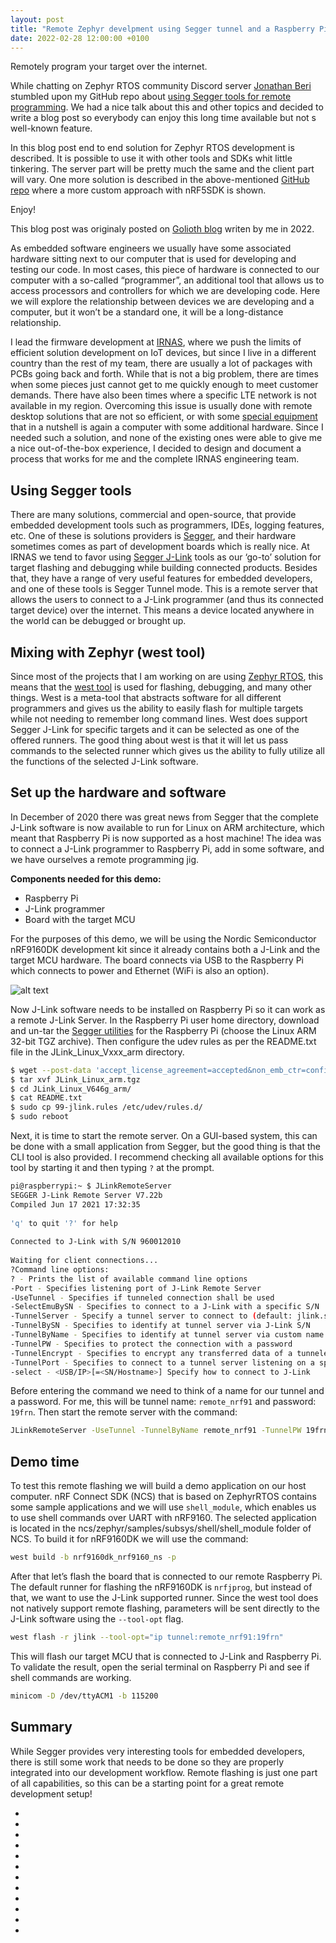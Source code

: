 ```yaml
---
layout: post
title: "Remote Zephyr develpment using Segger tunnel and a Raspberry Pi"
date: 2022-02-28 12:00:00 +0100
---
```


Remotely program your target over the internet. 

While chatting on Zephyr RTOS community Discord server [Jonathan Beri][jon-beri-link] stumbled upon my GitHub repo about [using Segger tools for remote programming][github-link]. We had a nice talk about this and other topics and decided to write a blog post so everybody can enjoy this long time available but not s well-known feature. 

In this blog post end to end solution for Zephyr RTOS development is described. It is possible to use it with other tools and SDKs whit little tinkering. The server part will be pretty much the same and the client part will vary. One more solution is described in the above-mentioned [GitHub repo][github-link] where a more custom approach with nRF5SDK is shown.  

Enjoy!

This blog post was originaly posted on [Golioth blog][golioth-blog-link] writen by me in 2022.

As embedded software engineers we usually have some associated hardware sitting next to our computer that is used for developing and testing our code. In most cases, this piece of hardware is connected to our computer with a so-called “programmer”, an additional tool that allows us to access processors and controllers for which we are developing code. Here we will explore the relationship between devices we are developing and a computer, but it won’t be a standard one, it will be a long-distance relationship.

I lead the firmware development at [IRNAS][irnas-link], where we push the limits of efficient solution development on IoT devices, but since I live in a different country than the rest of my team, there are usually a lot of packages with PCBs going back and forth. While that is not a big problem, there are times when some pieces just cannot get to me quickly enough to meet customer demands. There have also been times where a specific LTE network is not available in my region. Overcoming this issue is usually done with remote desktop solutions that are not so efficient, or with some [special equipment][equipment-link] that in a nutshell is again a computer with some additional hardware. Since I needed such a solution, and none of the existing ones were able to give me a nice out-of-the-box experience, I decided to design and document a process that works for me and the complete IRNAS engineering team.

## Using Segger tools

There are many solutions, commercial and open-source, that provide embedded development tools such as programmers, IDEs, logging features, etc. One of these is solutions providers is [Segger][segger-link], and their hardware sometimes comes as part of development boards which is really nice. At IRNAS we tend to favor using [Segger J-Link][jlink-link] tools as our ‘go-to’ solution for target flashing and debugging while building connected products. Besides that, they have a range of very useful features for embedded developers, and one of these tools is Segger Tunnel mode. This is a remote server that allows the users to connect to a J-Link programmer (and thus its connected target device) over the internet. This means a device located anywhere in the world can be debugged or brought up.

## Mixing with Zephyr (west tool)

Since most of the projects that I am working on are using [Zephyr RTOS][zephyr-link], this means that the [west tool][west-link] is used for flashing, debugging, and many other things. West is a meta-tool that abstracts software for all different programmers and gives us the ability to easily flash for multiple targets while not needing to remember long command lines. West does support Segger J-Link for specific targets and it can be selected as one of the offered runners. The good thing about west is that it will let us pass commands to the selected runner which gives us the ability to fully utilize all the functions of the selected J-Link software.

## Set up the hardware and software

In December of 2020 there was great news from Segger that the complete J-Link software is now available to run for Linux on ARM architecture, which meant that Raspberry Pi is now supported as a host machine! The idea was to connect a J-Link programmer to Raspberry Pi, add in some software, and we have ourselves a remote programming jig.

**Components needed for this demo:**

  * Raspberry Pi
  * J-Link programmer
  * Board with the target MCU

For the purposes of this demo, we will be using the Nordic Semiconductor nRF9160DK development kit since it already contains both a J-Link and the target MCU hardware. The board connects via USB to the Raspberry Pi which connects to power and Ethernet (WiFi is also an option).

![alt text][picture-link]

Now J-Link software needs to be installed on Raspberry Pi so it can work as a remote J-Link Server. In the Raspberry Pi user home directory, download and un-tar the [Segger utilities][utilities-link] for the Raspberry Pi (choose the Linux ARM 32-bit TGZ archive). Then configure the udev rules as per the README.txt file in the JLink_Linux_Vxxx_arm directory.

```bash
$ wget --post-data 'accept_license_agreement=accepted&non_emb_ctr=confirmed&submit=Download+software' https://www.segger.com/downloads/jlink/JLink_Linux_arm.tgz
$ tar xvf JLink_Linux_arm.tgz
$ cd JLink_Linux_V646g_arm/
$ cat README.txt
$ sudo cp 99-jlink.rules /etc/udev/rules.d/
$ sudo reboot
```

Next, it is time to start the remote server. On a GUI-based system, this can be done with a small application from Segger, but the good thing is that the CLI tool is also provided. I recommend checking all available options for this tool by starting it and then typing `?` at the prompt.

```bash
pi@raspberrypi:~ $ JLinkRemoteServer
SEGGER J-Link Remote Server V7.22b
Compiled Jun 17 2021 17:32:35
 
'q' to quit '?' for help
 
Connected to J-Link with S/N 960012010
 
Waiting for client connections...
?Command line options:
? - Prints the list of available command line options
-Port - Specifies listening port of J-Link Remote Server
-UseTunnel - Specifies if tunneled connection shall be used
-SelectEmuBySN - Specifies to connect to a J-Link with a specific S/N
-TunnelServer - Specify a tunnel server to connect to (default: jlink.segger.com:19020)
-TunnelBySN - Specifies to identify at tunnel server via J-Link S/N
-TunnelByName - Specifies to identify at tunnel server via custom name
-TunnelPW - Specifies to protect the connection with a password
-TunnelEncrypt - Specifies to encrypt any transferred data of a tunneled connection
-TunnelPort - Specifies to connect to a tunnel server listening on a specific port
-select - <USB/IP>[=<SN/Hostname>] Specify how to connect to J-Link
```

Before entering the command we need to think of a name for our tunnel and a password. For me, this will be tunnel name: `remote_nrf91` and password: `19frn`. Then start the remote server with the command:

```bash
JLinkRemoteServer -UseTunnel -TunnelByName remote_nrf91 -TunnelPW 19frn
```

## Demo time

To test this remote flashing we will build a demo application on our host computer. nRF Connect SDK (NCS) that is based on ZephyrRTOS contains some sample applications and we will use `shell_module`, which enables us to use shell commands over UART with nRF9160. The selected application is located in the ncs/zephyr/samples/subsys/shell/shell_module folder of NCS. To build it for nRF9160DK we will use the command:

```bash
west build -b nrf9160dk_nrf9160_ns -p
```

After that let’s flash the board that is connected to our remote Raspberry Pi. The default runner for flashing the nRF9160DK is `nrfjprog`, but instead of that, we want to use the J-Link supported runner. Since the west tool does not natively support remote flashing, parameters will be sent directly to the J-Link software using the `--tool-opt` flag.

```bash
west flash -r jlink --tool-opt="ip tunnel:remote_nrf91:19frn"
```

This will flash our target MCU that is connected to J-Link and Raspberry Pi. To validate the result, open the serial terminal on Raspberry Pi and see if shell commands are working.

```bash
minicom -D /dev/ttyACM1 -b 115200
```

## Summary

While Segger provides very interesting tools for embedded developers, there is still some work that needs to be done so they are properly integrated into our development workflow. Remote flashing is just one part of all capabilities, so this can be a starting point for a great remote development setup!

* [github-link]: https://github.com/VojislavM/remote-jlink-programming
* [jon-beri-link]: https://www.linkedin.com/in/jonathanberi/
* [golioth-blog-link]: https://blog.golioth.io/remote-zephyr-development-using-segger-tunnel-and-a-raspberry-pi/
* [irnas-link]: https://www.irnas.eu/
* [equipment-link]: https://www.mikroe.com/planet-debug
* [segger-link]: https://www.segger.com/
* [jlink-link]: https://www.segger.com/products/debug-probes/j-link/
* [zephyr-link]: https://www.zephyrproject.org/
* [west-link]: https://docs.zephyrproject.org/latest/guides/west/index.html
* [picture-link]: /picture/link
* [utilities-link]: https://www.segger.com/downloads/jlink
* [ncs-link]: https://www.nordicsemi.com/Products/Development-software/nRF-Connect-SDK









